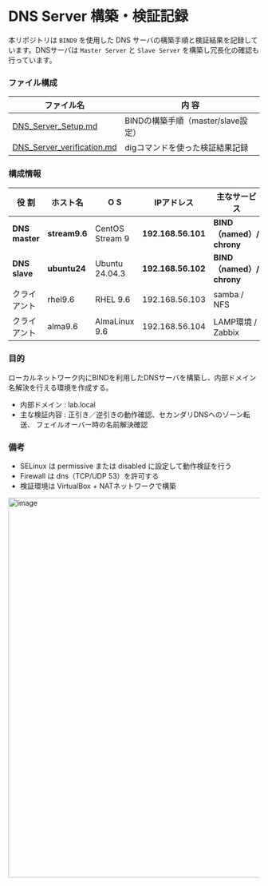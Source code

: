 # DNS Server 構築・検証記録  
本リポジトリは `BIND9` を使用した DNS サーバの構築手順と検証結果を記録しています。DNSサーバは `Master Server` と `Slave Server` を構築し冗長化の確認も行っています。

### ファイル構成  
| ファイル名	| 内 容 |  
|-----------|----|  
| [DNS_Server_Setup.md](./DNS_Server_Setup.md) | BINDの構築手順（master/slave設定）|  
| [DNS_Server_verification.md](./DNS_Server_Verification.md) | digコマンドを使った検証結果記録 |  

### 構成情報  
| 役 割 | ホスト名 | O S | IPアドレス | 主なサービス |  
|------|-----------|----|-------------|---------------|  
| **DNS master** | **stream9.6** | CentOS Stream 9 | **192.168.56.101** | **BIND（named）/ chrony** |  
| **DNS slave** | **ubuntu24** | Ubuntu 24.04.3 | **192.168.56.102** | **BIND（named）/ chrony** |  
| クライアント | rhel9.6 | RHEL 9.6 | 192.168.56.103 | samba / NFS |  
| クライアント | alma9.6 | AlmaLinux 9.6 | 192.168.56.104 | LAMP環境 / Zabbix |  

### 目的    
ローカルネットワーク内にBINDを利用したDNSサーバを構築し、内部ドメイン名解決を行える環境を作成する。
- 内部ドメイン : lab.local  
- 主な検証内容 : 正引き／逆引きの動作確認、セカンダリDNSへのゾーン転送、 フェイルオーバー時の名前解決確認  

### 備考  
- SELinux は permissive または disabled に設定して動作検証を行う  
- Firewall は dns（TCP/UDP 53）を許可する  
- 検証環境は VirtualBox + NATネットワークで構築  

<img width="1662" height="761" alt="image" src="https://github.com/user-attachments/assets/2d8fd891-3181-4276-82d5-0df6ccb9cf6f" />
